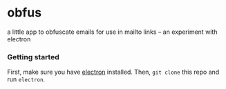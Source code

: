 # obfus
a little app to obfuscate emails for use in mailto links – an experiment with electron

### Getting started
First, make sure you have [electron](http://electron.atom.io/) installed.
Then, `git clone` this repo and run `electron`.


